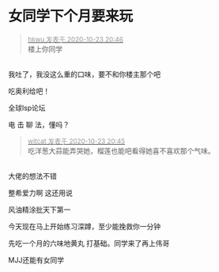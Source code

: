 # 女同学下个月要来玩


<div class="quote"><blockquote><font size="2"><a href="https://www.hostloc.com/forum.php?mod=redirect&amp;goto=findpost&amp;pid=9343144&amp;ptid=757761" target="_blank"><font color="#999999">hkwu 发表于 2020-10-23 20:46</font></a></font><br />
楼上你同学</blockquote></div><br />
我吐了<img src="static/image/smiley/yct/015.gif" smilieid="38" border="0" alt="" />，我没这么重的口味，要不和你楼主那个吧

吃奥利给吧！

全球lsp论坛

 电 击 聊 法，懂吗？

<div class="quote"><blockquote><font size="2"><a href="https://www.hostloc.com/forum.php?mod=redirect&amp;goto=findpost&amp;pid=9343138&amp;ptid=757761" target="_blank"><font color="#999999">witcat 发表于 2020-10-23 20:45</font></a></font><br />
吃洋葱大蒜能弄哭她，榴莲也能吧看得她喜不喜欢那个气味。</blockquote></div><br />
大佬的想法不错

整希爱力啊 这还用说<br />


风油精涂批天下第一<img src="static/image/smiley/default/lol.gif" smilieid="12" border="0" alt="" /><img id="aimg_Hq9Ws" onclick="zoom(this, this.src, 0, 0, 0)" class="zoom" src="https://cdn.jsdelivr.net/gh/hishis/forum-master/public/images/patch.gif" onmouseover="img_onmouseoverfunc(this)" onload="thumbImg(this)" border="0" alt="" />

今天现在马上开始练习深蹲，至少能挽救你一分钟<img id="aimg_f1z2X" onclick="zoom(this, this.src, 0, 0, 0)" class="zoom" src="https://cdn.jsdelivr.net/gh/hishis/forum-master/public/images/patch.gif" onmouseover="img_onmouseoverfunc(this)" onload="thumbImg(this)" border="0" alt="" />

<img src="static/image/smiley/default/lol.gif" smilieid="12" border="0" alt="" />先吃一个月的六味地黄丸 打基础。同学来了再上伟哥<img src="static/image/smiley/default/titter.gif" smilieid="9" border="0" alt="" />

MJJ还能有女同学<img src="static/image/smiley/default/shocked.gif" smilieid="6" border="0" alt="" />
